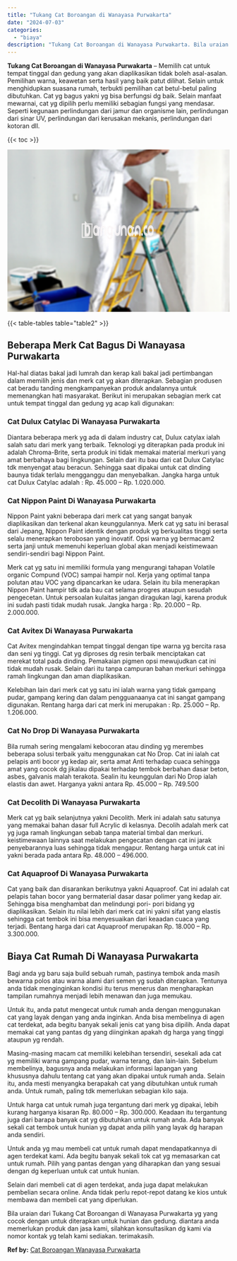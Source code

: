 ```yaml
---
title: "Tukang Cat Boroangan di Wanayasa Purwakarta"
date: "2024-07-03"
categories: 
  - "biaya"
description: "Tukang Cat Boroangan di Wanayasa Purwakarta. Bila uraian dari Tukang Cat Boroangan di Wanayasa Purwakarta yg yang cocok dengan untuk diterapkan untuk hunian..."
---
```


**Tukang Cat Boroangan di Wanayasa Purwakarta** – Memilih cat untuk tempat tinggal dan gedung yang akan diaplikasikan tidak boleh asal-asalan. Pemilihan warna, keawetan serta hasil yang baik patut dilihat. Selain untuk menghidupkan suasana rumah, terbukti pemilihan cat betul-betul paling dibutuhkan. Cat yg bagus yakni yg bisa berfungsi dg baik. Selain manfaat mewarnai, cat yg dipilih perlu memiliki sebagian fungsi yang mendasar. Seperti kegunaan perlindungan dari jamur dan organisme lain, perlindungan dari sinar UV, perlindungan dari kerusakan mekanis, perlindungan dari kotoran dll.

{{< toc >}}

![Tukang Cat Boroangan di Wanayasa Purwakarta](/images/jasa-cat-murah14.png)

{{< table-tables table="table2" >}}

## Beberapa Merk Cat Bagus Di Wanayasa Purwakarta

Hal-hal diatas bakal jadi lumrah dan kerap kali bakal jadi pertimbangan dalam memilih jenis dan merk cat yg akan diterapkan. Sebagian produsen cat beradu tanding mengkampanyekan produk andalannya untuk memenangkan hati masyarakat. Berikut ini merupakan sebagian merk cat untuk tempat tinggal dan gedung yg acap kali digunakan:

### Cat Dulux Catylac Di Wanayasa Purwakarta

Diantara beberapa merk yg ada di dalam industry cat, Dulux catylax ialah salah satu dari merk yang terbaik. Teknologi yg diterapkan pada produk ini adalah Chroma-Brite, serta produk ini tidak memakai material merkuri yang amat berbahaya bagi lingkungan. Selain dari itu bau dari cat Dulux Catylac tdk menyengat atau beracun. Sehingga saat dipakai untuk cat dinding baunya tidak terlalu mengganggu dan menyebalkan. Jangka harga untuk cat Dulux Catylac adalah : Rp. 45.000 – Rp. 1.020.000.

### Cat Nippon Paint Di Wanayasa Purwakarta

Nippon Paint yakni beberapa dari merk cat yang sangat banyak diaplikasikan dan terkenal akan keunggulannya. Merk cat yg satu ini berasal dari Jepang, Nippon Paint identik dengan produk yg berkualitas tinggi serta selalu menerapkan terobosan yang inovatif. Opsi warna yg bermacam2 serta janji untuk memenuhi keperluan global akan menjadi keistimewaan sendiri-sendiri bagi Nippon Paint.

Merk cat yg satu ini memiliki formula yang mengurangi tahapan Volatile organic Compund (VOC) sampai hampir nol. Kerja yang optimal tanpa polutan atau VOC yang dipancarkan ke udara. Selain itu bila menerapkan Nippon Paint hampir tdk ada bau cat selama progres ataupun sesudah pengecetan. Untuk persoalan kulaitas jangan diragukan lagi, karena produk ini sudah pasti tidak mudah rusak. Jangka harga : Rp. 20.000 – Rp. 2.000.000.

### Cat Avitex Di Wanayasa Purwakarta

Cat Avitex mengindahkan tempat tinggal dengan tipe warna yg bercita rasa dan seni yg tinggi. Cat yg diproses dg resin terbaik menciptakan cat merekat total pada dinding. Pemakaian pigmen opsi mewujudkan cat ini tidak mudah rusak. Selain dari itu tanpa campuran bahan merkuri sehingga ramah lingkungan dan aman diaplikasikan.

Kelebihan lain dari merk cat yg satu ini ialah warna yang tidak gampang pudar, gampang kering dan dalam pengguanaanya cat ini sangat gampang digunakan. Rentang harga dari cat merk ini merupakan : Rp. 25.000 – Rp. 1.206.000.

### Cat No Drop Di Wanayasa Purwakarta

Bila rumah sering mengalami kebocoran atau dinding yg merembes beberapa solusi terbaik yaitu menggunakan cat No Drop. Cat ini ialah cat pelapis anti bocor yg kedap air, serta amat Anti terhadap cuaca sehingga amat yang cocok dg jikalau dipakai terhadap tembok berbahan dasar beton, asbes, galvanis malah terakota. Sealin itu keunggulan dari No Drop ialah elastis dan awet. Harganya yakni antara Rp. 45.000 – Rp. 749.500

### Cat Decolith Di Wanayasa Purwakarta

Merk cat yg baik selanjutnya yakni Decolith. Merk ini adalah satu satunya yang memakai bahan dasar full Acrylic di kelasnya. Decolih adalah merk cat yg juga ramah lingkungan sebab tanpa material timbal dan merkuri. keistimewaan lainnya saat melakukan pengecatan dengan cat ini jarak penyebarannya luas sehingga tidak mengapur. Rentang harga untuk cat ini yakni berada pada antara Rp. 48.000 – 496.000.

### Cat Aquaproof Di Wanayasa Purwakarta

Cat yang baik dan disarankan berikutnya yakni Aquaproof. Cat ini adalah cat pelapis tahan bocor yang bermaterial dasar dasar polimer yang kedap air. Sehingga bisa menghambat dan melindungi pori- pori bidang yg diaplikasikan. Selain itu nilai lebih dari merk cat ini yakni sifat yang elastis sehingga cat tembok ini bisa menyesuaikan dari keaadan cuaca yang terjadi. Bentang harga dari cat Aquaproof merupakan Rp. 18.000 – Rp. 3.300.000.

## Biaya Cat Rumah Di Wanayasa Purwakarta

Bagi anda yg baru saja build sebuah rumah, pastinya tembok anda masih bewarna polos atau warna alami dari semen yg sudah diterapkan. Tentunya anda tidak menginginkan kondisi itu terus menerus dan mengharapkan tampilan rumahnya menjadi lebih menawan dan juga memukau.

Untuk itu, anda patut mengecat untuk rumah anda dengan menggunakan cat yang layak dengan yang anda inginkan. Anda bisa membelinya di agen cat terdekat, ada begitu banyak sekali jenis cat yang bisa dipilih. Anda dapat memakai cat yang pantas dg yang diinginkan apakah dg harga yang tinggi ataupun yg rendah.

Masing-masing macam cat memiliki kelebihan tersendiri, sesekali ada cat yg memiliki warna gampang pudar, warna terang, dan lain-lain. Sebelum membelinya, bagusnya anda melakukan informasi lapangan yang khususnya dahulu tentang cat yang akan dipakai untuk rumah anda. Selain itu, anda mesti menyangka berapakah cat yang dibutuhkan untuk rumah anda. Untuk rumah, paling tdk memerlukan sebagian kilo saja.

Untuk harga cat untuk rumah juga tergantung dari merk yg dipakai, lebih kurang harganya kisaran Rp. 80.000 – Rp. 300.000. Keadaan itu tergantung juga dari barapa banyak cat yg dibutuhkan untuk rumah anda. Ada banyak sekali cat tembok untuk hunian yg dapat anda pilih yang layak dg harapan anda sendiri.

Untuk anda yg mau membeli cat untuk rumah dapat mendapatkannya di agen terdekat kami. Ada begitu banyak sekali tok cat yg memasarkan cat untuk rumah. Pilih yang pantas dengan yang diharapkan dan yang sesuai dengan dg keperluan untuk cat untuk hunian.

Selain dari membeli cat di agen terdekat, anda juga dapat melakukan pembelian secara online. Anda tidak perlu repot-repot datang ke kios untuk membawa dan membeli cat yang diperlukan.

Bila uraian dari Tukang Cat Boroangan di Wanayasa Purwakarta yg yang cocok dengan untuk diterapkan untuk hunian dan gedung. diantara anda memerlukan produk dan jasa kami, silahkan konsultasikan dg kami via nomor kontak yg telah kami sediakan. terimakasih.

**Ref by:** [Cat Boroangan Wanayasa Purwakarta](https://id.wikipedia.org/wiki/Cat)
